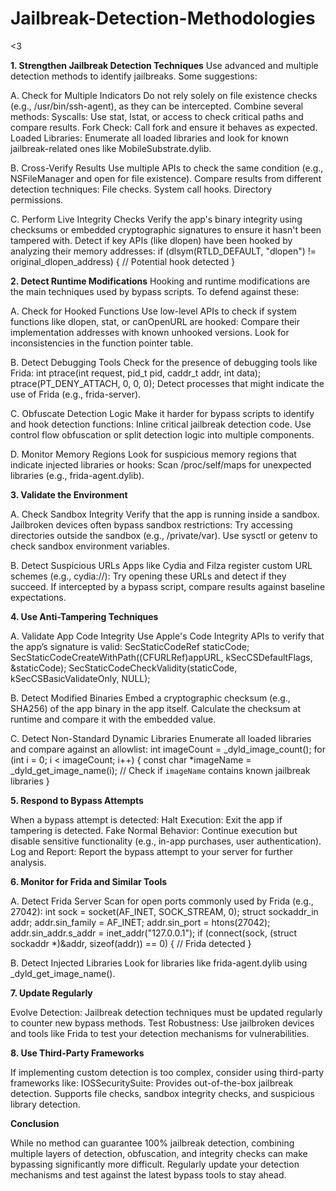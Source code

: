 # Jailbreak-Detection-Methodologies
<3


**1. Strengthen Jailbreak Detection Techniques**
Use advanced and multiple detection methods to identify jailbreaks. Some suggestions:

A. Check for Multiple Indicators
Do not rely solely on file existence checks (e.g., /usr/bin/ssh-agent), as they can be intercepted.
Combine several methods:
Syscalls: Use stat, lstat, or access to check critical paths and compare results.
Fork Check: Call fork and ensure it behaves as expected.
Loaded Libraries: Enumerate all loaded libraries and look for known jailbreak-related ones like MobileSubstrate.dylib.

B. Cross-Verify Results
Use multiple APIs to check the same condition (e.g., NSFileManager and open for file existence).
Compare results from different detection techniques:
File checks.
System call hooks.
Directory permissions.

C. Perform Live Integrity Checks
Verify the app's binary integrity using checksums or embedded cryptographic signatures to ensure it hasn't been tampered with.
Detect if key APIs (like dlopen) have been hooked by analyzing their memory addresses:
if (dlsym(RTLD_DEFAULT, "dlopen") != original_dlopen_address) {
        // Potential hook detected
    }

**2. Detect Runtime Modifications**
Hooking and runtime modifications are the main techniques used by bypass scripts. To defend against these:

A. Check for Hooked Functions
Use low-level APIs to check if system functions like dlopen, stat, or canOpenURL are hooked:
Compare their implementation addresses with known unhooked versions.
Look for inconsistencies in the function pointer table.

B. Detect Debugging Tools
Check for the presence of debugging tools like Frida:
int ptrace(int request, pid_t pid, caddr_t addr, int data);
ptrace(PT_DENY_ATTACH, 0, 0, 0);
Detect processes that might indicate the use of Frida (e.g., frida-server).

C. Obfuscate Detection Logic
Make it harder for bypass scripts to identify and hook detection functions:
Inline critical jailbreak detection code.
Use control flow obfuscation or split detection logic into multiple components.

D. Monitor Memory Regions
Look for suspicious memory regions that indicate injected libraries or hooks:
Scan /proc/self/maps for unexpected libraries (e.g., frida-agent.dylib).

**3. Validate the Environment**

A. Check Sandbox Integrity
Verify that the app is running inside a sandbox. Jailbroken devices often bypass sandbox restrictions:
Try accessing directories outside the sandbox (e.g., /private/var).
Use sysctl or getenv to check sandbox environment variables.

B. Detect Suspicious URLs
Apps like Cydia and Filza register custom URL schemes (e.g., cydia://):
Try opening these URLs and detect if they succeed.
If intercepted by a bypass script, compare results against baseline expectations.

**4. Use Anti-Tampering Techniques**

A. Validate App Code Integrity
Use Apple's Code Integrity APIs to verify that the app’s signature is valid:
SecStaticCodeRef staticCode;
SecStaticCodeCreateWithPath((CFURLRef)appURL, kSecCSDefaultFlags, &staticCode);
SecStaticCodeCheckValidity(staticCode, kSecCSBasicValidateOnly, NULL);

B. Detect Modified Binaries
Embed a cryptographic checksum (e.g., SHA256) of the app binary in the app itself.
Calculate the checksum at runtime and compare it with the embedded value.

C. Detect Non-Standard Dynamic Libraries
Enumerate all loaded libraries and compare against an allowlist:
int imageCount = _dyld_image_count();
for (int i = 0; i < imageCount; i++) {
const char *imageName = _dyld_get_image_name(i);
// Check if `imageName` contains known jailbreak libraries
}

**5. Respond to Bypass Attempts**

When a bypass attempt is detected:
Halt Execution:
Exit the app if tampering is detected.
Fake Normal Behavior:
Continue execution but disable sensitive functionality (e.g., in-app purchases, user authentication).
Log and Report:
Report the bypass attempt to your server for further analysis.

**6. Monitor for Frida and Similar Tools**

A. Detect Frida Server
Scan for open ports commonly used by Frida (e.g., 27042):
int sock = socket(AF_INET, SOCK_STREAM, 0);
struct sockaddr_in addr;
addr.sin_family = AF_INET;
addr.sin_port = htons(27042);
addr.sin_addr.s_addr = inet_addr("127.0.0.1");
if (connect(sock, (struct sockaddr *)&addr, sizeof(addr)) == 0) {
        // Frida detected
}

B. Detect Injected Libraries
Look for libraries like frida-agent.dylib using _dyld_get_image_name().

**7. Update Regularly**

Evolve Detection: Jailbreak detection techniques must be updated regularly to counter new bypass methods.
Test Robustness: Use jailbroken devices and tools like Frida to test your detection mechanisms for vulnerabilities.

**8. Use Third-Party Frameworks**

If implementing custom detection is too complex, consider using third-party frameworks like:
IOSSecuritySuite:
Provides out-of-the-box jailbreak detection.
Supports file checks, sandbox integrity checks, and suspicious library detection.

**Conclusion**

While no method can guarantee 100% jailbreak detection, combining multiple layers of detection, obfuscation, and integrity checks can make bypassing significantly more difficult. Regularly update your detection mechanisms and test against the latest bypass tools to stay ahead.
